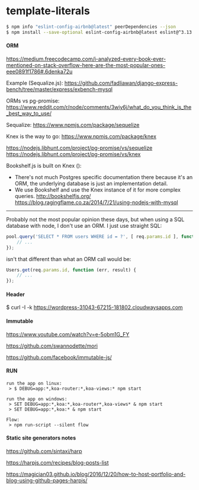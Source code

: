 # template-literals

```bash
$ npm info "eslint-config-airbnb@latest" peerDependencies --json
$ npm install --save-optional eslint-config-airbnb@latest eslint@^3.13.0 eslint-plugin-jsx-a11y@^3.0.2 eslint-plugin-import@^2.2.0 eslint-plugin-react@^6.9.0
```

#### ORM

https://medium.freecodecamp.com/i-analyzed-every-book-ever-mentioned-on-stack-overflow-here-are-the-most-popular-ones-eee0891f1786#.6denka72u

Example (Sequalize.js):
https://github.com/fadliawan/django-express-bench/tree/master/express/exbench-mysql

ORMs vs pg-promise:
https://www.reddit.com/r/node/comments/3wiy6j/what_do_you_think_is_the_best_way_to_use/

Sequalize:
https://www.npmjs.com/package/sequelize

Knex is the way to go:
https://www.npmjs.com/package/knex

https://nodejs.libhunt.com/project/pg-promise/vs/sequelize
https://nodejs.libhunt.com/project/pg-promise/vs/knex

Bookshelf.js is built on Knex ():
- There's not much Postgres specific documentation there because it's an ORM,
the underlying database is just an implementation detail.
- We use Bookshelf and use the Knex instance of it for more complex queries.
http://bookshelfjs.org/
https://blog.ragingflame.co.za/2014/7/21/using-nodejs-with-mysql

----

Probably not the most popular opinion these days,
but when using a SQL database with node,
I don't use an ORM. I just use straight SQL:

```js
pool.query('SELECT * FROM users WHERE id = ?', [ req.params.id ], function (err, result) {
    // ...
});
```

isn't that different than what an ORM call would be:

```js
Users.get(req.params.id, function (err, result) {
    // ...
});
```

#### Header

$ curl -I -k https://wordpress-31043-67215-181802.cloudwaysapps.com

#### Immutable

https://www.youtube.com/watch?v=e-5obm1G_FY

https://github.com/swannodette/mori

https://github.com/facebook/immutable-js/

#### RUN

```
run the app on linux:
 > $ DEBUG=app:*,koa-router:*,koa-views:* npm start

run the app on windows:
 > SET DEBUG=app:*,koa:*,koa-router*,koa-views* & npm start
 > SET DEBUG=app:*,koa:* & npm start

Flow:
 > npm run-script --silent flow
```

#### Static site generators notes

https://github.com/sintaxi/harp

https://harpjs.com/recipes/blog-posts-list

https://magician03.github.io/blog/2016/12/20/how-to-host-portfolio-and-blog-using-github-pages-harpjs/
